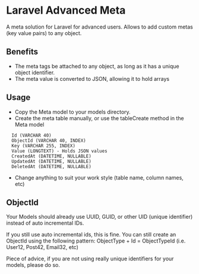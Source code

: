 # Laravel Advanced Meta

A meta solution for Laravel for advanced users. Allows to add custom metas (key value pairs) to any object.

## Benefits ##

- The meta tags be attached to any object, as long as it has a unique object identifier.
- The meta value is converted to JSON, allowing it to hold arrays

## Usage ##

- Copy the Meta model to your models directory.
- Create the meta table manually, or use the tableCreate method in the Meta model
```
  Id (VARCHAR 40)
  ObjectId (VARCHAR 40, INDEX)
  Key (VARCHAR 255, INDEX)
  Value (LONGTEXT) - Holds JSON values
  CreatedAt (DATETIME, NULLABLE)
  UpdatedAt (DATETIME, NULLABLE)
  DeletedAt (DATETIME, NULLABLE)
 ```
- Change anything to suit your work style (table name, column names, etc)
  
## ObjectId ##

Your Models should already use UUID, GUID, or other UID (unique identifier) instead of auto incremental IDs.

If you still use auto incremental ids, this is fine. You can still create an ObjectId using the following pattern: ObjectType + Id = ObjectTypeId (i.e. User12, Post42, Email32, etc)

Piece of advice, if you are not using really unique identifiers for your models, please do so.
